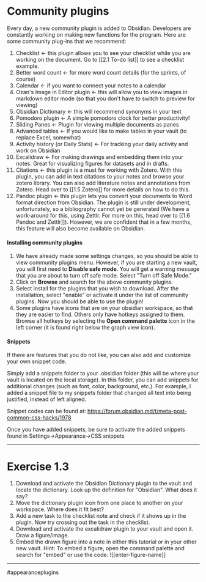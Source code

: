 # Community plugins
Every day, a new community plugin is added to Obsidian. Developers are constantly working on making new functions for the program. Here are some community plug-ins that we recommend:

1. Checklist <- this plugin allows you to see your checklist while you are working on the document. Go to [[2.1 To-do list]] to see a checklist example.
2. Better word count <- for more word count details (for the sprints, of course)
3. Calendar <- if you want to connect your notes to a calendar
4. Ozan's Image in Editor plugin <- this will allow you to view images in markdown editor mode (so that you don't have to switch to preview for viewing)
5. Obsidian Dictionary <- this will recommend synonyms in your text
6. Pomodoro plugin <- A simple pomodoro clock for better productivity!
7. Sliding Panes <- Plugin for viewing multiple documents as panes
8. Advanced tables <- If you would like to make tables in your vault (to replace Excel, somewhat)
9. Activity history (or Daily Stats) <- For tracking your daily activity and work on Obsidian
10. Excalidraw <- For making drawings and embedding them into your notes. Great for visualizing figures for datasets and in drafts.
11. Citations <- this plugin is a must for working with Zotero. With this plugin, you can add in text citations to your notes and browse your zotero library. You can also add literature notes and annotations from Zotero. Head over to [[1.5 Zotero]] for more details on how to do this.
12. Pandoc plugin <- this plugin lets you convert your documents to Word format direction from Obsidian. The plugin is still under development, unfortunately, so a bibliography cannot yet be generated (We have a work-around for this, using Zettlr. For more on this, head over to [[1.6 Pandoc and Zettlr]]). However, we are confident that in a few months, this feature will also become available on Obsidian.


#### Installing community plugins
1. We have already made some settings changes, so you should be able to view community plugins menu. However, if you are starting a new vault, you will first need to **Disable safe mode**. You will get a warning message that you are about to turn off safe mode. Select "Turn off Safe Mode."
2. Click on **Browse** and search for the above community plugins.
3. Select install for the plugins that you wish to download. After the installation, select "enable" or activate it under the list of community plugins. Now you should be able to use the plugin!
4. Some plugins have icons that are on your obsidian workspace, so that they are easier to find. Others only have hotkeys assigned to them. Browse all hotkeys by selecting the **Open command palette** icon in the left corner (it is found right below the graph view icon).

#### Snippets
If there are features that you do not like, you can also add and customize your own snippet code.

Simply add a snippets folder to your .obsidian folder (this will be where your vault is located on the local storage). In this folder, you can add snippets for additional changes (such as font, color, background, etc.). For example, I added a snippet file to my snippets folder that changed all text into being justified, instead of left aligned.

Snippet codes can be found at: https://forum.obsidian.md/t/meta-post-common-css-hacks/1978

Once you have added snippets, be sure to activate the added snippets found in Settings->Appearance->CSS snippets

---

# Exercise 1.3
1. Download and activate the Obsidian Dictionary plugin to the vault and locate the dictionary.  Look up the definition for "Obsidian". What does it say?
2. Move the dictionary plugin icon from one place to another on your workspace. Where does it fit best?
3. Add a new task to the checklist note and check if it shows up in the plugin. Now try crossing out the task in the checklist.
4. Download and activate the excalidraw plugin to your vault and open it. Draw a figure/image.
5. Embed the drawn figure into a note in either this tutorial or in your other new vault.
		Hint: To embed a figure, open the command palette and search for "embed" or use the code: !\[\[enter-figure-name\]\]

---
#appearanceplugins